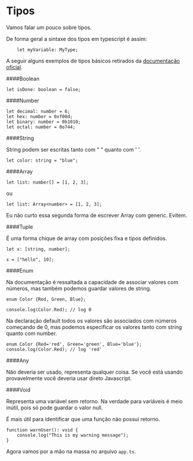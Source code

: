 # Tipos

Vamos falar um pouco sobre tipos.

De forma geral a sintaxe dos tipos em typescript é assim:

```
    let myVariable: MyType;
```

A seguir alguns exemplos de tipos básicos retirados da [documentação oficial](https://www.typescriptlang.org/docs/handbook/basic-types.html).

####Boolean

```
let isDone: boolean = false;
```

####Number

```
let decimal: number = 6;
let hex: number = 0xf00d;
let binary: number = 0b1010;
let octal: number = 0o744;
```

####String

String podem ser escritas tanto com " " quanto com ' '.


```
let color: string = "blue";
```

####Array

```
let list: number[] = [1, 2, 3];
```

ou

```
let list: Array<number> = [1, 2, 3];
```

Eu não curto essa segunda forma de escrever Array com generic. Evitem.

####Tuple

É uma forma chique de array com posições fixa e tipos definidos.

```
let x: [string, number];

x = ["hello", 10];
```

####Enum

Na documentação é ressaltada a capacidade de associar valores com números, mas também podemos guardar valores de string.

```
enum Color {Red, Green, Blue};

console.log(Color.Red); // log 0
```

Na declaração default todos os valores são associados com números começando de 0, mas podemos especificar os valores tanto com string quanto com number.

```
enum Color {Red='red', Green='green', Blue='blue'};
console.log(Color.Red); // log 'red'
```

####Any

Não deveria ser usado, representa qualquer coisa. Se você está usando provavelmente você deveria usar direto Javascript.

####Void

Representa uma variável sem retorno. Na verdade para variáveis é meio inútil, pois só pode guardar o valor null. 

É mais útil para identificar que uma função não possui retorno.

```
function warnUser(): void {
    console.log("This is my warning message");
}
```

Agora vamos por a mão na massa no arquivo `app.ts`.